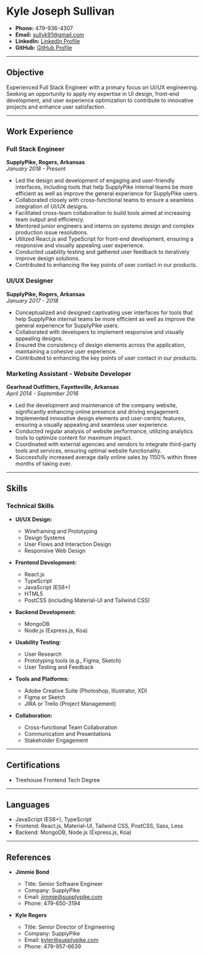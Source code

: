 # Kyle Joseph Sullivan

- **Phone:** 479-936-4307
- **Email:** sullyk91@gmail.com
- **LinkedIn:** [LinkedIn Profile](https://www.linkedin.com/in/kyle-sullivan-5a337813a/)
- **GitHub:** [GitHub Profile](https://github.com/ksullivan96)

---

## Objective

Experienced Full Stack Engineer with a primary focus on UI/UX engineering. Seeking an opportunity to apply my expertise in UI design, front-end development, and user experience optimization to contribute to innovative projects and enhance user satisfaction.

---

## Work Experience

### Full Stack Engineer
**SupplyPike, Rogers, Arkansas**  
*January 2018 - Present*

- Led the design and development of engaging and user-friendly interfaces, including tools that help SupplyPike internal teams be more efficient as well as improve the general experience for SupplyPike users.
- Collaborated closely with cross-functional teams to ensure a seamless integration of UI/UX designs.
- Facilitated cross-team collaboration to build tools aimed at increasing team output and efficiency.
- Mentored junior engineers and interns on systems design and complex production issue resolutions.
- Utilized React.js and TypeScript for front-end development, ensuring a responsive and visually appealing user experience.
- Conducted usability testing and gathered user feedback to iteratively improve design solutions.
- Contributed to enhancing the key points of user contact in our products.

### UI/UX Designer
**SupplyPike, Rogers, Arkansas**  
*January 2017 - 2018*

- Conceptualized and designed captivating user interfaces for tools that help SupplyPike internal teams be more efficient as well as improve the general experience for SupplyPike users.
- Collaborated with developers to implement responsive and visually appealing designs.
- Ensured the consistency of design elements across the application, maintaining a cohesive user experience.
- Contributed to enhancing the key points of user contact in our products.

### Marketing Assistant - Website Developer
**Gearhead Outfitters, Fayetteville, Arkansas**  
*April 2014 - September 2016*

- Led the development and maintenance of the company website, significantly enhancing online presence and driving engagement.
- Implemented innovative design elements and user-centric features, ensuring a visually appealing and seamless user experience.
- Conducted regular analysis of website performance, utilizing analytics tools to optimize content for maximum impact.
- Coordinated with external agencies and vendors to integrate third-party tools and services, ensuring optimal website functionality.
- Successfully increased average daily online sales by 1150% within three months of taking over.

---

## Skills

### Technical Skills

- **UI/UX Design:**
  - Wireframing and Prototyping
  - Design Systems
  - User Flows and Interaction Design
  - Responsive Web Design

- **Frontend Development:**
  - React.js
  - TypeScript
  - JavaScript (ES6+)
  - HTML5
  - PostCSS (including Material-UI and Tailwind CSS)

- **Backend Development:**
  - MongoDB
  - Node.js (Express.js, Koa)

- **Usability Testing:**
  - User Research
  - Prototyping tools (e.g., Figma, Sketch)
  - User Testing and Feedback

- **Tools and Platforms:**
  - Adobe Creative Suite (Photoshop, Illustrator, XD)
  - Figma or Sketch
  - JIRA or Trello (Project Management)

- **Collaboration:**
  - Cross-functional Team Collaboration
  - Communication and Presentations
  - Stakeholder Engagement

---

## Certifications

- Treehouse Frontend Tech Degree

---

## Languages

- JavaScript (ES6+), TypeScript
- Frontend: React.js, Material-UI, Tailwind CSS, PostCSS, Sass, Less
- Backend: MongoDB, Node.js (Express.js, Koa)

---

## References

- **Jimmie Bond**
  - Title: Senior Software Engineer
  - Company: SupplyPike
  - Email: jimmie@supplypike.com
  - Phone: 479-650-3194

- **Kyle Rogers**
  - Title: Senior Director of Engineering
  - Company: SupplyPike
  - Email: kyler@supplypike.com
  - Phone: 479-957-6639
